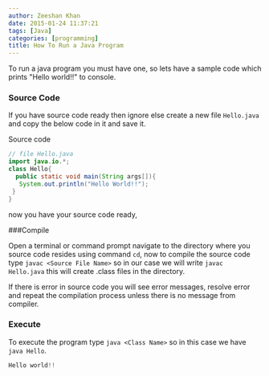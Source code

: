 ```yaml
---
author: Zeeshan Khan
date: 2015-01-24 11:37:21
tags: [Java]
categories: [programming]
title: How To Run a Java Program
---
```


To run a java program you must have one, so lets have a sample code which prints "Hello world!!" to console.

### Source Code

If you have source code ready then ignore else create a new file `Hello.java` and copy the below code in it and save it.

Source code

```java
// file Hello.java
import java.io.*;
class Hello{
  public static void main(String args[]){
   System.out.println("Hello World!!");
 }
}
```

now you have your source code ready,

###Compile

Open a terminal or command prompt navigate to the directory where you source code resides using command `cd`, now to compile the source code type `javac <Source File Name>` so in our case we will write `javac Hello.java` this will create .class files in the directory.

If there is error in source code you will see error messages, resolve error and repeat the compilation process unless there is no message from compiler.

### Execute

 To execute the program type `java <Class Name>` so in this case we have `java Hello`.

```java
Hello world!!
```
